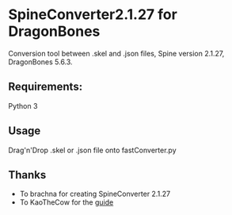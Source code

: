 # SpineConverter2.1.27 for DragonBones
Conversion tool between .skel and .json files, Spine version 2.1.27, DragonBones 5.6.3.

## Requirements:
Python 3
## Usage
Drag'n'Drop .skel or .json file onto fastConverter.py

## Thanks
- To brachna for creating SpineConverter 2.1.27 
- To KaoTheCow for the [guide](https://steamcommunity.com/sharedfiles/filedetails/?id=2129596601)
